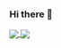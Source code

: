 ### Hi there 👋

<a href="https://github.com/fc/fc">
  <img align="center" src="https://github-readme-stats.vercel.app/api?username=fc&count_private=true&show_icons=true" />
</a>
<a href="https://github.com/BioGeek/BioGeek">
  <img align="center" src="https://github-readme-stats.vercel.app/api/top-langs/?username=fc&hide=php,java,smarty" />
</a>

